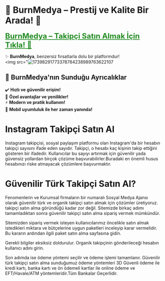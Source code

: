 # 👑 BurnMedya – Prestij ve Kalite Bir Arada! 🌟  

<a href="https://burnmedya.com/" title="Takipçi Satın Al" style="color: #228b22; font-size: 24px; font-weight: bold;">BurnMedya – Takipçi Satın Almak İçin Tıkla! 🌟</a>  

✨ **BurnMedya**, benzersiz fırsatlarla dolu bir platformdur!    
<img src="![17398291773378784238989763622107](https://github.com/user-attachments/assets/d34f3584-a18a-4f49-b87e-696a16448380)
## 🎯 BurnMedya'nın Sunduğu Ayrıcalıklar  
✔️ **Hızlı ve güvenilir erişim!**  
🎁 **Özel avantajlar ve yenilikler!**  
⚡ **Modern ve pratik kullanım!**  
📱 **Mobil uyumluluk ile her zaman yanında!**  
# Instagram Takipçi Satın Al
Instagram takipçisi, sosyal paylaşım platformu olan Instagram'da bir hesabın takipçi sayısını ifade eden sayıdır. Takipçi, o hesabı kaç kişinin takip ettiğini gösteren bir ifadedir. Kullanıcılar bu sayıyı artırmak için güvenilir yada güvensiz yollardan birçok çözüme başvurabilirler.Buradaki en önemli husus hesabınızı riske atmayacak çözümlere başvurmaktır. 
# Güvenilir Türk Takipçi Satın Al?
Fenomenlerin ve Kurumsal firmaların bir numaralı Sosyal Medya Ajansı olarak güvenilir türk ve organik takipçi satın almak için çözümler üretiyoruz. takipçi satın alma göründüğü kadar zor değil. Sitemizde birkaç adımı tamamladıktan sonra güvenilir takipçi satın alma sipariş vermek mümkündür.

Sitemizden sipariş vermek isteyen kullanıcılarımız öncelikle satın almak istedikleri miktara ve bütçelerine uygun paketleri inceleyip karar vermelidir.
Bu kararın ardından ilgili paket satın alma sayfasına gidin.

Gerekli bilgiler eksiksiz doldurulur. Organik takipçinin gönderileceği hesabın kullanıcı adını girin.

Son adımda ise ödeme yöntemi seçilir ve ödeme işlemi tamamlanır. Güvenilir türk takipçi satın alma sunduğumuz ödeme yöntemleri 3D Güvenli ödeme ile kredi kartı, banka kartı ve ön ödemeli kartlar ile online ödeme ve EFT/Havale/ATM yöntemleridir.Tüm Bankalar Geçerlidir.
